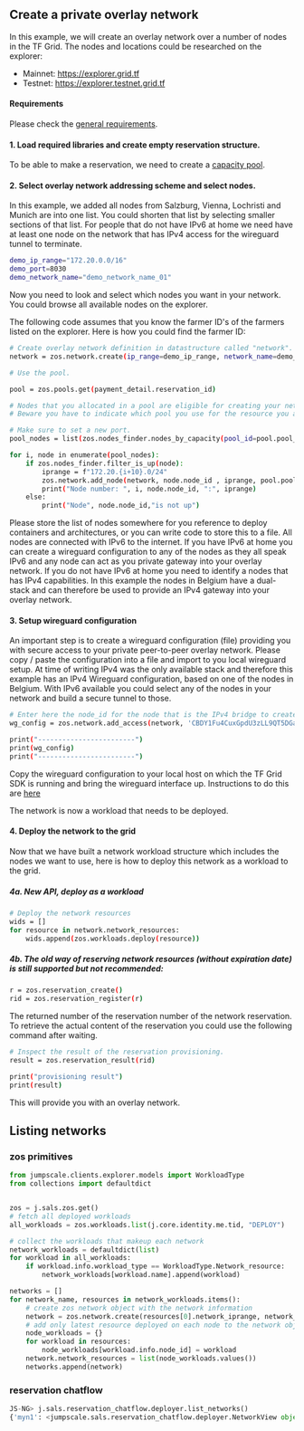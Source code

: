 ## Create a private overlay network

In this example, we will create an overlay network over a number of nodes in the TF Grid. The nodes and locations could be researched on the explorer:

- Mainnet: https://explorer.grid.tf
- Testnet: https://explorer.testnet.grid.tf

#### Requirements

Please check the [general requirements](sdk__code.md).

#### 1. Load required libraries and create empty reservation structure.

To be able to make a reservation, we need to create a [capacity pool](sdk__code_pool.md).

#### 2. Select overlay network addressing scheme and select nodes.

In this example, we added all nodes from Salzburg, Vienna, Lochristi and Munich are into one list. You could shorten that list by selecting smaller sections of that list. For people that do not have IPv6 at home we need have at least one node on the network that has IPv4 access for the wireguard tunnel to terminate.


```bash
demo_ip_range="172.20.0.0/16"
demo_port=8030
demo_network_name="demo_network_name_01"
```

Now you need to look and select which nodes you want in your network. You could browse all available nodes on the explorer.

The following code assumes that you know the farmer ID's of the farmers listed on the explorer. Here is how you could find the farmer ID:

```bash
# Create overlay network definition in datastructure called "network".
network = zos.network.create(ip_range=demo_ip_range, network_name=demo_network_name)

# Use the pool.

pool = zos.pools.get(payment_detail.reservation_id)

# Nodes that you allocated in a pool are eligible for creating your network.
# Beware you have to indicate which pool you use for the resource you add to the network.

# Make sure to set a new port.
pool_nodes = list(zos.nodes_finder.nodes_by_capacity(pool_id=pool.pool_id))

for i, node in enumerate(pool_nodes):
    if zos.nodes_finder.filter_is_up(node):
        iprange = f"172.20.{i+10}.0/24"
        zos.network.add_node(network, node.node_id , iprange, pool.pool_id)
        print("Node number: ", i, node.node_id, ":", iprange)
    else:
        print("Node", node.node_id,"is not up")
```

Please store the list of nodes somewhere for you reference to deploy containers and architectures, or you can write code to store this to a file. All nodes are connected with IPv6 to the internet. If you have IPv6 at home you can create a wireguard configuration to any of the nodes as they all speak IPv6 and any node can act as you private gateway into your overlay network. If you do not have IPv6 at home you need to identify a nodes that has IPv4 capabilities. In this example the nodes in Belgium have a dual-stack and can therefore be used to provide an IPv4 gateway into your overlay network.

#### 3. Setup wireguard configuration

An important step is to create a wireguard configuration (file) providing you with secure access to your private peer-to-peer overlay network. Please copy / paste the configuration into a file and import to you local wireguard setup. At time of writing IPv4 was the only available stack and therefore this example has an IPv4 Wireguard configuration, based on one of the nodes in Belgium. With IPv6 available you could select any of the nodes in your network and build a secure tunnel to those.


```bash
# Enter here the node_id for the node that is the IPv4 bridge to create the wireguard config.
wg_config = zos.network.add_access(network, 'CBDY1Fu4CuxGpdU3zLL9QT5DGaRkxjpuJmzV6V5CBWg4', '172.20.100.0/24', ipv4=True)

print("------------------------")
print(wg_config)
print("------------------------")
```

Copy the wireguard configuration to your local host on which the TF Grid SDK is running and bring the wireguard interface up. Instructions to do this are [here](https://www.wireguard.com/quickstart/)

The network is now a workload that needs to be deployed.

#### 4. Deploy the network to the grid

Now that we have built a network workload structure which includes the nodes we want to use, here is how to deploy this network as a workload to the grid.

##### 4a. New API, deploy as a workload

```bash
# Deploy the network resources
wids = []
for resource in network.network_resources:
    wids.append(zos.workloads.deploy(resource))
```

##### 4b. The old way of reserving network resources (without expiration date) is still supported but not recommended:

```bash
r = zos.reservation_create()
rid = zos.reservation_register(r)
```

The returned number of the reservation number of the network reservation. To retrieve the actual content of the reservation you could use the following command after waiting.

```bash
# Inspect the result of the reservation provisioning.
result = zos.reservation_result(rid)

print("provisioning result")
print(result)
```

This will provide you with an overlay network.


## Listing networks

### zos primitives

```python
from jumpscale.clients.explorer.models import WorkloadType                                        
from collections import defaultdict  


zos = j.sals.zos.get()           
# fetch all deployed workloads                                                                 
all_workloads = zos.workloads.list(j.core.identity.me.tid, "DEPLOY")                              

# collect the workloads that makeup each network                                                             
network_workloads = defaultdict(list)                                                             
for workload in all_workloads: 
    if workload.info.workload_type == WorkloadType.Network_resource: 
        network_workloads[workload.name].append(workload)

networks = []
for network_name, resources in network_workloads.items(): 
    # create zos network object with the network information
    network = zos.network.create(resources[0].network_iprange, network_name) 
    # add only latest resource deployed on each node to the network object
    node_workloads = {}
    for workload in resources:
        node_workloads[workload.info.node_id] = workload
    network.network_resources = list(node_workloads.values())
    networks.append(network)
```

### reservation chatflow

```python
JS-NG> j.sals.reservation_chatflow.deployer.list_networks()                                                               
{'myn1': <jumpscale.sals.reservation_chatflow.deployer.NetworkView object at 0x7fe89297ff40>, 'bz3': <jumpscale.sals.reservation_chatflow.deployer.NetworkView object at 0x7fe88c8bb040>, '17d03c275dda4bc7b0fb7d0afa7d889d': <jumpscale.sals.reservation_chatflow.deployer.NetworkView object at 0x7fe88ebde220>, 'ahmedthabet.3bot_apps': <jumpscale.sals.reservation_chatflow.deployer.NetworkView object at 0x7fe88f04fa30>}

```